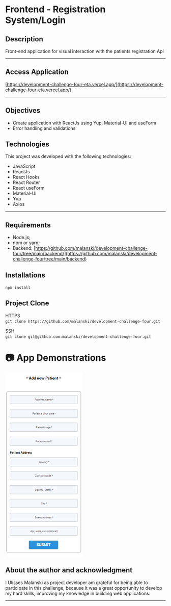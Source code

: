 # **Frontend - Registration System/Login** 

## **Description**
Front-end application for visual interaction with the patients registration Api

<hr>

## **Access Application**
[https://development-challenge-four-eta.vercel.app/](https://development-challenge-four-eta.vercel.app/)

<hr>

## **Objectives**
- Create application with ReactJs using Yup, Material-UI and useForm
- Error handling and validations  

## **Technologies**

This project was developed with the following technologies: 
- JavaScript 
- ReactJs 
- React Hooks 
- React Router 
- React useForm 
- Material-UI 
- Yup 
- Axios 

<hr>

## **Requirements**
- Node.js;
- npm or yarn;
- Backend: [https://github.com/malanski/development-challenge-four/tree/main/backend/](https://github.com/malanski/development-challenge-four/tree/main/backend)

## **Installations**
`npm install`

## **Project Clone**
HTTPS  
`git clone https://github.com/malanski/development-challenge-four.git`
  
SSH  
`git clone git@github.com:malanski/development-challenge-four.git`
# 📷 App Demonstrations

<img src="src/assets/images/page-home.png" title="App screenshot"/>



## **About the author and acknowledgment**
I Ulisses Malanski as project developer am grateful for being able to participate in this challenge, because it was a great opportunity to develop my hard skills, improving my knowledge in building web applications.

<hr>
